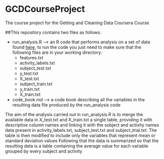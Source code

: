 # GCDCourseProject
The course project for the Getting and Cleaning Data Coursera Course

##This repository contains two files as follows:
- run_analysis.R --> an R code that performs analysis on a set of data found [here](https://d396qusza40orc.cloudfront.net/getdata%2Fprojectfiles%2FUCI%20HAR%20Dataset.zip), to run the code you just need to make sure that the following files are in your working directory:
	- features.txt
	- activity_labels.txt
	- subject_test.txt
	- y_test.txt
	- X_test.txt
	- subject_train.txt
	- y_train.txt
	- X_train.txt
- code_book.md --> a code book describing all the variables in the resulting data file produced by the run_analysis code

The aim of the analysis carried out in run_analysis.R is to merge the available data in X_test.txt and X_train.txt a single table, providing it with descriptive column names and linking it with the subject and activity names data present in activity_labels.txt, subject_test.txt and subject_trial.txt.
The table is then modified to include only the variables that represent mean or standard deviation values
Following that the data is summarized so that the resulting data is a table containing the average value for each variable grouped by every subject and activity  
	
